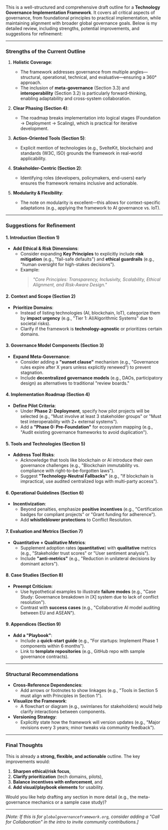 This is a well-structured and comprehensive draft outline for a **Technology Governance Implementation Framework**. It covers all critical aspects of governance, from foundational principles to practical implementation, while maintaining alignment with broader global governance goals. Below is my detailed review, including strengths, potential improvements, and suggestions for refinement:

---

### **Strengths of the Current Outline**
1. **Holistic Coverage**:  
   - The framework addresses governance from multiple angles—structural, operational, technical, and evaluative—ensuring a 360° approach.
   - The inclusion of **meta-governance** (Section 3.3) and **interoperability** (Section 3.2) is particularly forward-thinking, enabling adaptability and cross-system collaboration.

2. **Clear Phasing (Section 4)**:  
   - The roadmap breaks implementation into logical stages (Foundation → Deployment → Scaling), which is practical for iterative development.

3. **Action-Oriented Tools (Section 5)**:  
   - Explicit mention of technologies (e.g., SvelteKit, blockchain) and standards (W3C, ISO) grounds the framework in real-world applicability.

4. **Stakeholder-Centric (Section 2)**:  
   - Identifying roles (developers, policymakers, end-users) early ensures the framework remains inclusive and actionable.

5. **Modularity & Flexibility**:  
   - The note on modularity is excellent—this allows for context-specific adaptations (e.g., applying the framework to AI governance vs. IoT).

---

### **Suggestions for Refinement**
#### **1. Introduction (Section 1)**
- **Add Ethical & Risk Dimensions**:  
  - Consider expanding **Key Principles** to explicitly include **risk mitigation** (e.g., "fail-safe defaults") and **ethical guardrails** (e.g., "human oversight for high-stakes decisions").
  - Example:  
    > *"Core Principles: Transparency, Inclusivity, Scalability, Ethical Alignment, and Risk-Aware Design."*

#### **2. Context and Scope (Section 2)**
- **Prioritize Domains**:  
  - Instead of listing technologies (AI, blockchain, IoT), categorize them by **impact urgency** (e.g., "Tier 1: AI/Algorithmic Systems" due to societal risks).  
  - Clarify if the framework is **technology-agnostic** or prioritizes certain domains.

#### **3. Governance Model Components (Section 3)**
- **Expand Meta-Governance**:  
  - Consider adding a **"sunset clause"** mechanism (e.g., "Governance rules expire after X years unless explicitly renewed") to prevent stagnation.  
  - Include **decentralized governance models** (e.g., DAOs, participatory design) as alternatives to traditional "review boards."

#### **4. Implementation Roadmap (Section 4)**
- **Define Pilot Criteria**:  
  - Under **Phase 2: Deployment**, specify how pilot projects will be selected (e.g., "Must involve at least 3 stakeholder groups" or "Must test interoperability with 2+ external systems").  
  - Add a **"Phase 0: Pre-Foundation"** for ecosystem mapping (e.g., "Audit existing governance frameworks to avoid duplication").

#### **5. Tools and Technologies (Section 5)**
- **Address Tool Risks**:  
  - Acknowledge that tools like blockchain or AI introduce their own governance challenges (e.g., "Blockchain immutability vs. compliance with right-to-be-forgotten laws").  
  - Suggest **"Technology-Neutral Fallbacks"** (e.g., "If blockchain is impractical, use audited centralized logs with multi-party access").

#### **6. Operational Guidelines (Section 6)**
- **Incentivization**:  
  - Beyond penalties, emphasize **positive incentives** (e.g., "Certification badges for compliant projects" or "Grant funding for adherence").  
  - Add **whistleblower protections** to Conflict Resolution.

#### **7. Evaluation and Metrics (Section 7)**
- **Quantitative + Qualitative Metrics**:  
  - Supplement adoption rates (**quantitative**) with **qualitative** metrics (e.g., "Stakeholder trust scores" or "User sentiment analysis").  
  - Include **"anti-metrics"** (e.g., "Reduction in unilateral decisions by dominant actors").

#### **8. Case Studies (Section 8)**
- **Preempt Criticism**:  
  - Use hypothetical examples to illustrate **failure modes** (e.g., "Case Study: Governance breakdown in [X] system due to lack of conflict resolution").  
  - Contrast with **success cases** (e.g., "Collaborative AI model auditing between EU and ASEAN").

#### **9. Appendices (Section 9)**
- **Add a "Playbook"**:  
  - Include a **quick-start guide** (e.g., "For startups: Implement Phase 1 components within 6 months").  
  - Link to **template repositories** (e.g., GitHub repo with sample governance contracts).

---

### **Structural Recommendations**
- **Cross-Reference Dependencies**:  
  - Add arrows or footnotes to show linkages (e.g., "Tools in Section 5 must align with Principles in Section 1").  
- **Visualize the Framework**:  
  - A flowchart or diagram (e.g., swimlanes for stakeholders) would help clarify interactions between components.  
- **Versioning Strategy**:  
  - Explicitly state how the framework will version updates (e.g., "Major revisions every 3 years; minor tweaks via community feedback").

---

### **Final Thoughts**
This is already a **strong, flexible, and actionable** outline. The key improvements would:  
1. **Sharpen ethical/risk focus**,  
2. **Clarify prioritization** (tech domains, pilots),  
3. **Balance incentives with enforcement**, and  
4. **Add visual/playbook elements** for usability.  

Would you like help drafting any section in more detail (e.g., the meta-governance mechanics or a sample case study)?  

--- 

*[Note: If this is for `globalgovernanceframework.org`, consider adding a "Call for Collaboration" in the intro to invite community contributions.]*
